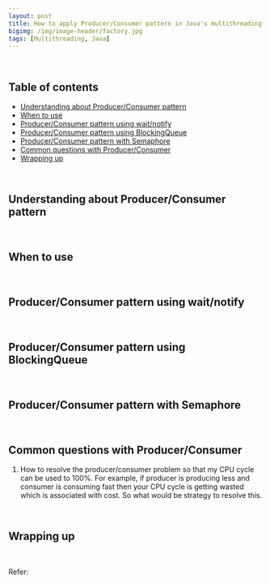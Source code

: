 ```yaml
---
layout: post
title: How to apply Producer/Consumer pattern in Java's multithreading
bigimg: /img/image-header/factory.jpg
tags: [Multithreading, Java]
---
```




<br>

## Table of contents
- [Understanding about Producer/Consumer pattern](#understanding-about-producer/consumer-pattern)
- [When to use](#when-to-use)
- [Producer/Consumer pattern using wait/notify](#producer/consumer-pattern-using-wait/notify)
- [Producer/Consumer pattern using BlockingQueue](#producer/consumer-pattern-using-blockingqueue)
- [Producer/Consumer pattern with Semaphore](#producer/consumer-pattern-with-semaphore)
- [Common questions with Producer/Consumer](#common-questions-with-producer/consumer)
- [Wrapping up](#wrapping-up)


<br>

## Understanding about Producer/Consumer pattern






<br>

## When to use




<br>

## Producer/Consumer pattern using wait/notify







<br>

## Producer/Consumer pattern using BlockingQueue






<br>

## Producer/Consumer pattern with Semaphore






<br>

## Common questions with Producer/Consumer
1. How to resolve the producer/consumer problem so that my CPU cycle can be used to 100%. For example, if producer is producing less and consumer is consuming fast then your CPU cycle is getting wasted which is associated with cost. So what would be strategy to resolve this.





<br>

## Wrapping up




<br>

Refer:

[]()